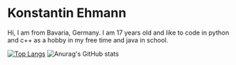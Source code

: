 

# Konstantin Ehmann

Hi, I am from Bavaria, Germany. I am 17 years old and like to code in python and c++ as a hobby in my free time and java in school.

[![Top Langs](https://github-readme-stats.vercel.app/api/top-langs/?username=Olikonsti&theme=dracula)](https://github.com/anuraghazra/github-readme-stats)
![Anurag's GitHub stats](https://github-readme-stats.vercel.app/api?username=Olikonsti&show_icons=true&theme=dracula)
